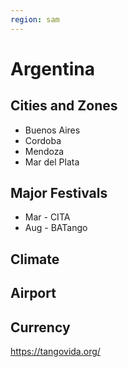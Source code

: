 ```yaml
---
region: sam
---
```


# Argentina


## Cities and Zones
+ Buenos Aires
+ Cordoba
+ Mendoza
+ Mar del Plata


## Major Festivals
- Mar - CITA
- Aug - BATango

## Climate

## Airport

## Currency

https://tangovida.org/

